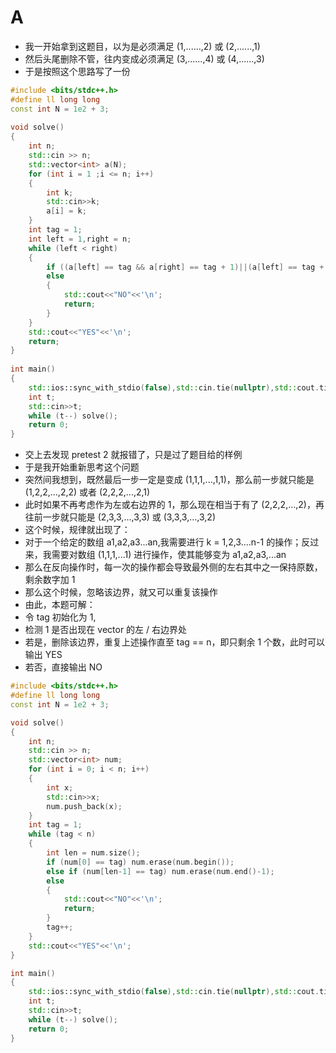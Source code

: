 # A

- 我一开始拿到这题目，以为是必须满足 (1,......,2) 或 (2,......,1)
- 然后头尾删除不管，往内变成必须满足 (3,......,4) 或 (4,......,3)
- 于是按照这个思路写了一份

```cpp
#include <bits/stdc++.h>
#define ll long long
const int N = 1e2 + 3;
 
void solve()
{
    int n;
    std::cin >> n;
    std::vector<int> a(N);
    for (int i = 1 ;i <= n; i++)
    {
        int k;
        std::cin>>k;
        a[i] = k;
    }
    int tag = 1;
    int left = 1,right = n;
    while (left < right)
    {
        if ((a[left] == tag && a[right] == tag + 1)||(a[left] == tag + 1 && a[right] == tag))left++,right--,tag+=2;
        else
        {
            std::cout<<"NO"<<'\n';
            return;
        }
    }
    std::cout<<"YES"<<'\n';
    return;
}
 
int main()
{
    std::ios::sync_with_stdio(false),std::cin.tie(nullptr),std::cout.tie(nullptr);
    int t;
    std::cin>>t;
    while (t--) solve();
    return 0;
}
```

- 交上去发现 pretest 2 就报错了，只是过了题目给的样例
- 于是我开始重新思考这个问题
- 突然间我想到，既然最后一步一定是变成 (1,1,1,...,1,1)，那么前一步就只能是 (1,2,2,...,2,2) 或者 (2,2,2,...,2,1)
- 此时如果不再考虑作为左或右边界的 1，那么现在相当于有了 (2,2,2,...,2)，再往前一步就只能是 (2,3,3,...,3,3) 或 (3,3,3,...,3,2)
- 这个时候，规律就出现了：
- 对于一个给定的数组 a1,a2,a3...an,我需要进行 k = 1,2,3....n-1 的操作；反过来，我需要对数组 (1,1,1,...1) 进行操作，使其能够变为 a1,a2,a3,...an
- 那么在反向操作时，每一次的操作都会导致最外侧的左右其中之一保持原数，剩余数字加 1
- 那么这个时候，忽略该边界，就又可以重复该操作
- 由此，本题可解：
- 令 tag 初始化为 1,
- 检测 1 是否出现在 vector 的左 / 右边界处
- 若是，删除该边界，重复上述操作直至 tag == n，即只剩余 1 个数，此时可以输出 YES
- 若否，直接输出 NO

```cpp
#include <bits/stdc++.h>
#define ll long long
const int N = 1e2 + 3;

void solve()
{
    int n;
    std::cin >> n;
    std::vector<int> num;
    for (int i = 0; i < n; i++)
    {
        int x;
        std::cin>>x;
        num.push_back(x);
    }
    int tag = 1;
    while (tag < n)
    {
        int len = num.size();
        if (num[0] == tag) num.erase(num.begin());
        else if (num[len-1] == tag) num.erase(num.end()-1);
        else
        {
            std::cout<<"NO"<<'\n';
            return;
        }
        tag++;
    }
    std::cout<<"YES"<<'\n';
}

int main()
{
    std::ios::sync_with_stdio(false),std::cin.tie(nullptr),std::cout.tie(nullptr);
    int t;
    std::cin>>t;
    while (t--) solve();
    return 0;
}
```
